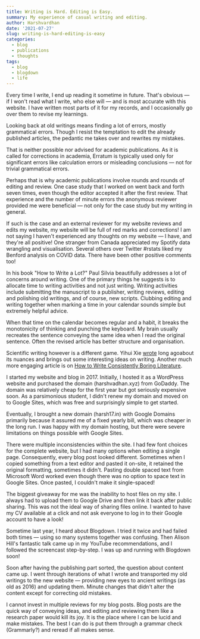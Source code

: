 ```yaml
---
title: Writing is Hard. Editing is Easy.
summary: My experience of casual writing and editing.
author: Harshvardhan
date: '2021-07-27'
slug: writing-is-hard-editing-is-easy
categories:
  - blog
  - publications
  - thoughts
tags:
  - blog
  - blogdown
  - life
---
```


Every time I write, I end up reading it sometime in future. That's obvious — if I won't read what I write, who else will — and is most accurate with this website. I have written most parts of it for my records, and I occasionally go over them to revise my learnings.

Looking back at old writings means finding a lot of errors, mostly grammatical errors. Though I resist the temptation to edit the already published articles, the pedantic me takes over and rewrites my mistakes. 

That is neither possible nor advised for academic publications. As it is called for corrections in academia, Erratum is typically used only for significant errors like calculation errors or misleading conclusions — not for trivial grammatical errors.

Perhaps that is why academic publications involve rounds and rounds of editing and review. One case study that I worked on went back and forth seven times, even though the editor accepted it after the first review. That experience and the number of minute errors the anonymous reviewer provided me were beneficial — not only for the case study but my writing in general.

If such is the case and an external reviewer for my website reviews and edits my website, my website will be full of red marks and corrections! I am not saying I haven't experienced any thoughts on my website — I have, and they're all positive! One stranger from Canada appreciated my Spotify data wrangling and visualisation. Several others over Twitter #rstats liked my Benford analysis on COVID data. There have been other positive comments too!

In his book "How to Write a Lot?" Paul Silvia beautifully addresses a lot of concerns around writing. One of the primary things he suggests is to allocate time to writing activities and not just writing. Writing activities include submitting the manuscript to a publisher, writing reviews, editing and polishing old writings, and of course, new scripts. Clubbing editing and writing together when marking a time in your calendar sounds simple but extremely helpful advice. 

When that time on the calendar becomes regular and a habit, it breaks the monotonicity of thinking and punching the keyboard. My brain usually recreates the sentence conveying the same idea when I read the original sentence. Often the revised article has better structure and organisation.

Scientific writing however is a different game. Yihui Xie [wrote](https://yihui.org/en/2008/05/on-scientific-writing/) long agoabout its nuances and brings out some interesting ideas on writing. Another much more engaging article is on [How to Write Consistently Boring Literature](http://iros2008.inria.fr/Templates/boring_paper.pdf).

I started my website and blog in 2017. Initially, I hosted it as a WordPress website and purchased the domain (harshvadhan.xyz) from GoDaddy. The domain was relatively cheap for the first year but got seriously expensive soon. As a parsimonious student, I didn't renew my domain and moved on to Google Sites, which was free and surprisingly simple to get started. 

Eventually, I brought a new domain (harsh17.in) with Google Domains primarily because it assured me of a fixed yearly bill, which was cheaper in the long run. I was happy with my domain hosting, but there were severe limitations on things possible with Google Sites.

There were multiple inconsistencies within the site. I had few font choices for the complete website, but I had many options when editing a single page. Consequently, every blog post looked different. Sometimes when I copied something from a text editor and pasted it on-site, it retained the original formatting, sometimes it didn't. Pasting double spaced text from Microsoft Word worked even though there was no option to space text in Google Sites. Once pasted, I couldn't make it single-spaced! 

The biggest giveaway for me was the inability to host files on my site. I always had to upload them to Google Drive and then link it back after public sharing. This was not the ideal way of sharing files online. I wanted to have my CV available at a click and not ask everyone to log in to their Google account to have a look!

Sometime last year, I heard about Blogdown. I tried it twice and had failed both times — using so many systems together was confusing. Then Alison Hill's fantastic talk came up in my YouTube recommendations, and I followed the screencast step-by-step. I was up and running with Blogdown soon!

Soon after having the publishing part sorted, the question about content came up. I went through iterations of what I wrote and transported my old writings to the new website — providing new eyes to ancient writings (as old as 2016) and updating them. Minute changes that didn't alter the content except for correcting old mistakes.

I cannot invest in multiple reviews for my blog posts. Blog posts are the quick way of conveying ideas, and editing and reviewing them like a research paper would kill its joy. It is the place where I can be lucid and make mistakes. The best I can do is put them through a grammar check (Grammarly?) and reread if all makes sense.




